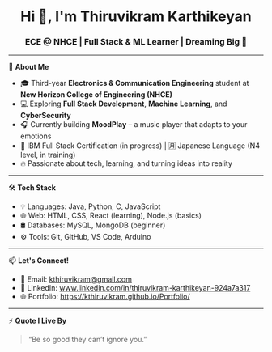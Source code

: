 <h1 align="center">Hi 👋, I'm  Thiruvikram Karthikeyan</h1>
<h3 align="center">ECE @ NHCE | Full Stack & ML Learner | Dreaming Big 🚀</h3>

---

🌟 **About Me**
- 🎓 Third-year **Electronics & Communication Engineering** student at **New Horizon College of Engineering (NHCE)**  
- 💻 Exploring **Full Stack Development**, **Machine Learning**, and **CyberSecurity**  
- 🎧 Currently building **MoodPlay** – a music player that adapts to your emotions  
- 📜 IBM Full Stack Certification (in progress) | 🈷️ Japanese Language (N4 level, in training)  
- 🔥 Passionate about tech, learning, and turning ideas into reality

---

🛠️ **Tech Stack**
- 💡 Languages: Java, Python, C, JavaScript  
- 🌐 Web: HTML, CSS, React (learning), Node.js (basics)  
- 🛢️ Databases: MySQL, MongoDB (beginner)  
- ⚙️ Tools: Git, GitHub, VS Code, Arduino

---

📫 **Let's Connect!**
- 📧 Email: kthiruvikram@gmail.com  
- 💼 LinkedIn: www.linkedin.com/in/thiruvikram-karthikeyan-924a7a317 
- 🌐 Portfolio: https://kthiruvikram.github.io/Portfolio/

---

⚡ **Quote I Live By**  
> “Be so good they can’t ignore you.”



<!--
**kthiruvikram/kthiruvikram** is a ✨ _special_ ✨ repository because its `README.md` (this file) appears on your GitHub profile.

Here are some ideas to get you started:

- 🔭 I’m currently working on ...
- 🌱 I’m currently learning ...
- 👯 I’m looking to collaborate on ...
- 🤔 I’m looking for help with ...
- 💬 Ask me about ...
- 📫 How to reach me: ...
- 😄 Pronouns: ...
- ⚡ Fun fact: ...
-->
